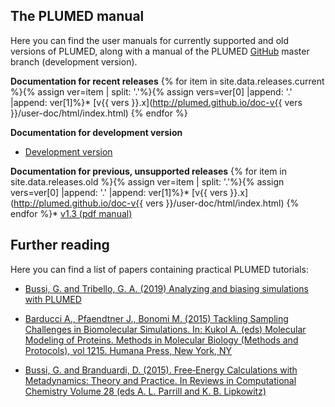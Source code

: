 The PLUMED manual
------------------------------------
Here you can find the user manuals for currently supported and old versions of PLUMED, along
with a manual of the PLUMED [GitHub](https://github.com/plumed/plumed2) master branch (development version).

__Documentation for recent releases__
{% for item in site.data.releases.current %}{% assign ver=item | split: '.'%}{% assign vers=ver[0] |append: '.' |append: ver[1]%}* [v{{ vers }}.x](http://plumed.github.io/doc-v{{ vers }}/user-doc/html/index.html)
{% endfor %}

__Documentation for development version__
* [Development version](http://plumed.github.io/doc-master/user-doc/html/index.html)

__Documentation for previous, unsupported releases__
{% for item in site.data.releases.old %}{% assign ver=item | split: '.'%}{% assign vers=ver[0] |append: '.' |append: ver[1]%}* [v{{ vers }}.x](http://plumed.github.io/doc-v{{ vers }}/user-doc/html/index.html)
{% endfor %}* [v1.3 (pdf manual)](/pdf/manual_1-3-0.pdf)

Further reading
------------------------------------
Here you can find a list of papers containing practical PLUMED tutorials:

* [Bussi, G. and Tribello, G. A. (2019) Analyzing and biasing simulations with PLUMED](https://arxiv.org/abs/1812.08213)

* [Barducci A., Pfaendtner J., Bonomi M. (2015) Tackling Sampling Challenges in Biomolecular Simulations. In: Kukol A. (eds) Molecular Modeling of Proteins. Methods in Molecular Biology (Methods and Protocols), vol 1215. Humana Press, New York, NY](https://link.springer.com/protocol/10.1007/978-1-4939-1465-4_8)

* [Bussi, G. and Branduardi, D. (2015). Free‐Energy Calculations with Metadynamics: Theory and Practice. In Reviews in Computational Chemistry Volume 28 (eds A. L. Parrill and K. B. Lipkowitz)](https://onlinelibrary.wiley.com/doi/10.1002/9781118889886.ch1)
